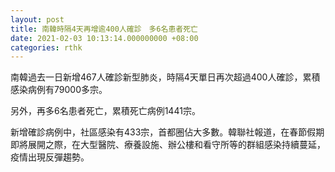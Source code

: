 ```yaml
---
layout: post
title: 南韓時隔4天再增逾400人確診　多6名患者死亡
date: 2021-02-03 10:13:14.000000000 +08:00
categories: rthk
---
```


南韓過去一日新增467人確診新型肺炎，時隔4天單日再次超過400人確診，累積感染病例有79000多宗。

另外，再多6名患者死亡，累積死亡病例1441宗。

新增確診病例中，社區感染有433宗，首都圈佔大多數。韓聯社報道，在春節假期即將展開之際，在大型醫院、療養設施、辦公樓和看守所等的群組感染持續蔓延，疫情出現反彈趨勢。
